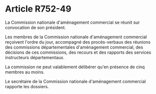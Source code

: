 # Article R752-49

<p>La Commission nationale d'aménagement commercial se réunit sur convocation de son président. </p><p> Les membres de la Commission nationale d'aménagement commercial reçoivent l'ordre du jour, accompagné des procès-verbaux des réunions des commissions départementales d'aménagement commercial, des décisions de ces commissions, des recours et des rapports des services instructeurs départementaux. </p><p> La commission ne peut valablement délibérer qu'en présence de cinq membres au moins. </p><p> Le secrétaire de la Commission nationale d'aménagement commercial rapporte les dossiers. </p>